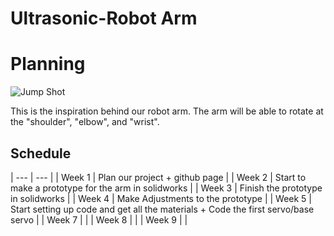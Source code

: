 # Ultrasonic-Robot Arm
# Planning
![Jump Shot](https://media0.giphy.com/media/mFPwfzj1iR8dy/giphy.gif "Inspiration behind robot arm") 

This is the inspiration behind our robot arm. The arm will be able to rotate at the "shoulder",                                      "elbow", and "wrist".
## Schedule
| --- | --- |
| Week 1 | Plan our project + github page |
| Week 2 | Start to make a prototype for the arm in solidworks |
| Week 3 | Finish the prototype in solidworks  |
| Week 4 | Make Adjustments to the prototype |
| Week 5 | Start setting up code and get all the materials + Code the first servo/base servo |
| Week 7 |  |
| Week 8 |  |
| Week 9 |  |
